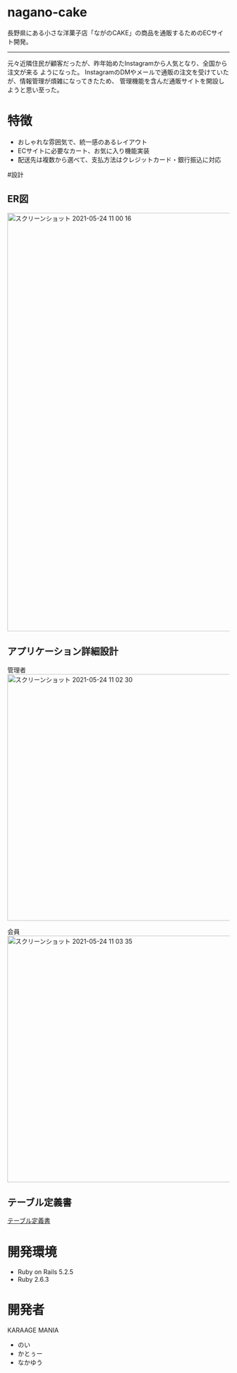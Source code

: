 # nagano-cake

 長野県にある小さな洋菓子店「ながのCAKE」の商品を通販するためのECサイト開発。
___

 元々近隣住民が顧客だったが、昨年始めたInstagramから人気となり、全国から注文が来る
ようになった。
 InstagramのDMやメールで通販の注文を受けていたが、情報管理が煩雑になってきたため、
管理機能を含んだ通販サイトを開設しようと思い至った。

# 特徴

* おしゃれな雰囲気で、統一感のあるレイアウト
* ECサイトに必要なカート、お気に入り機能実装
* 配送先は複数から選べて、支払方法はクレジットカード・銀行振込に対応

#設計

## ER図
<img width="947" alt="スクリーンショット 2021-05-24 11 00 16" src="https://user-images.githubusercontent.com/79149947/119286770-16d7a880-bc80-11eb-8998-4f0f6c9b45c4.png">

## アプリケーション詳細設計

管理者
<img width="558" alt="スクリーンショット 2021-05-24 11 02 30" src="https://user-images.githubusercontent.com/79149947/119286976-7a61d600-bc80-11eb-809a-3cc372b6070c.png">

会員
<img width="558" alt="スクリーンショット 2021-05-24 11 03 35" src="https://user-images.githubusercontent.com/79149947/119287012-91a0c380-bc80-11eb-829d-a41602785ebb.png">

## テーブル定義書

[テーブル定義書](https://drive.google.com/file/d/1MPzQ9pCOJtcW8XaDWxPfF0jqVT7hNux2/view?usp=sharing)

# 開発環境

* Ruby on Rails 5.2.5
* Ruby 2.6.3

# 開発者

KARAAGE MANIA
* のい
* かとぅー
* なかゆう

